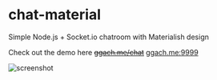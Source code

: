 # chat-material
Simple Node.js + Socket.io chatroom with Materialish design

Check out the demo here ~~[ggach.me/chat]( http://ggach.me/chat/)~~ [ggach.me:9999]( http://ggach.me:9999)

![screenshot](https://raw.githubusercontent.com/georgegach/chat-material/master/res/screenshot.JPG)
